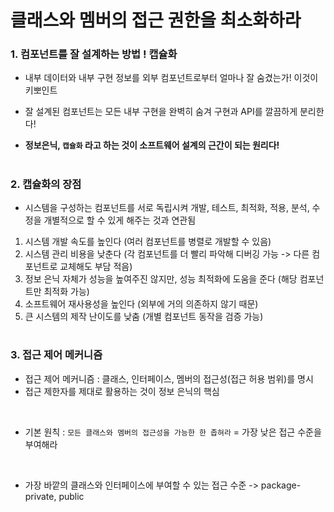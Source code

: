 # 클래스와 멤버의 접근 권한을 최소화하라

### 1. 컴포넌트를 잘 설계하는 방법 ! 캡슐화
- 내부 데이터와 내부 구현 정보를 외부 컴포넌트로부터 얼마나 잘 숨겼는가! 이것이 키뽀인트
- 잘 설계된 컴포넌트는 모든 내부 구현을 완벽히 숨겨 구현과 API를 깔끔하게 분리한다!

- __정보은닉, `캡슐화` 라고 하는 것이 소프트웨어 설계의 근간이 되는 원리다!__

#
### 2. 캡슐화의 장점
- 시스템을 구성하는 컴포넌트를 서로 독립시켜 개발, 테스트, 최적화, 적용, 분석, 수정을 개별적으로 할 수 있게 해주는 것과 연관됨

1. 시스템 개발 속도를 높인다 (여러 컴포넌트를 병렬로 개발할 수 있음)
2. 시스템 관리 비용을 낮춘다 (각 컴포넌트를 더 빨리 파악해 디버깅 가능 -> 다른 컴포넌트로 교체해도 부담 적음)
3. 정보 은닉 자체가 성능을 높여주진 않지만, 성능 최적화에 도움을 준다 (해당 컴포넌트만 최적화 가능)
4. 소프트웨어 재사용성을 높인다 (외부에 거의 의존하지 않기 때문)
5. 큰 시스템의 제작 난이도를 낮춤 (개별 컴포넌트 동작을 검증 가능)


#
### 3. 접근 제어 메커니즘
- 접근 제어 메커니즘 : 클래스, 인터페이스, 멤버의 접근성(접근 허용 범위)를 명시
- 접근 제한자를 제대로 활용하는 것이 정보 은닉의 핵심

<br>

- 기본 원칙 : `모든 클래스와 멤버의 접근성을 가능한 한 좁혀라` = 가장 낮은 접근 수준을 부여해라

<br>

- 가장 바깥의 클래스와 인터페이스에 부여할 수 있는 접근 수준 -> package-private, public
